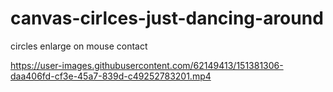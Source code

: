 # canvas-cirlces-just-dancing-around
circles enlarge on mouse contact


https://user-images.githubusercontent.com/62149413/151381306-daa406fd-cf3e-45a7-839d-c49252783201.mp4


